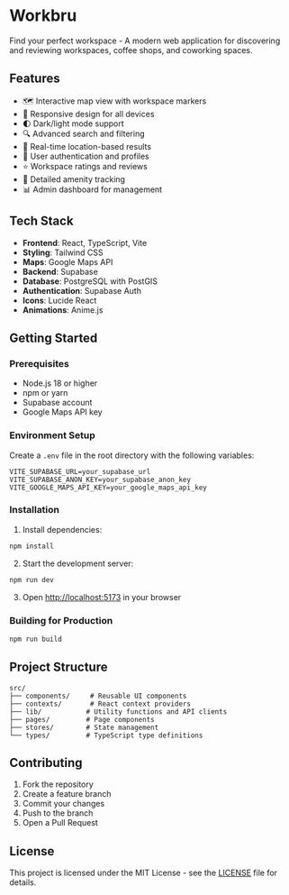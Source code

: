 # Workbru

Find your perfect workspace - A modern web application for discovering and reviewing workspaces, coffee shops, and coworking spaces.

## Features

- 🗺️ Interactive map view with workspace markers
- 📱 Responsive design for all devices
- 🌓 Dark/light mode support
- 🔍 Advanced search and filtering
- 📍 Real-time location-based results
- 👤 User authentication and profiles
- ⭐ Workspace ratings and reviews
- 🎯 Detailed amenity tracking
- 📊 Admin dashboard for management

## Tech Stack

- **Frontend**: React, TypeScript, Vite
- **Styling**: Tailwind CSS
- **Maps**: Google Maps API
- **Backend**: Supabase
- **Database**: PostgreSQL with PostGIS
- **Authentication**: Supabase Auth
- **Icons**: Lucide React
- **Animations**: Anime.js

## Getting Started

### Prerequisites

- Node.js 18 or higher
- npm or yarn
- Supabase account
- Google Maps API key

### Environment Setup

Create a `.env` file in the root directory with the following variables:

```env
VITE_SUPABASE_URL=your_supabase_url
VITE_SUPABASE_ANON_KEY=your_supabase_anon_key
VITE_GOOGLE_MAPS_API_KEY=your_google_maps_api_key
```

### Installation

1. Install dependencies:
```bash
npm install
```

2. Start the development server:
```bash
npm run dev
```

3. Open [http://localhost:5173](http://localhost:5173) in your browser

### Building for Production

```bash
npm run build
```

## Project Structure

```
src/
├── components/     # Reusable UI components
├── contexts/       # React context providers
├── lib/           # Utility functions and API clients
├── pages/         # Page components
├── stores/        # State management
└── types/         # TypeScript type definitions
```

## Contributing

1. Fork the repository
2. Create a feature branch
3. Commit your changes
4. Push to the branch
5. Open a Pull Request

## License

This project is licensed under the MIT License - see the [LICENSE](LICENSE) file for details.